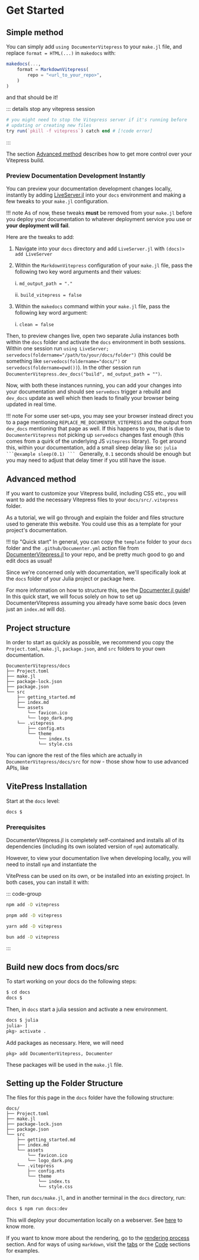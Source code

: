 # Get Started

## Simple method

You can simply add `using DocumenterVitepress` to your `make.jl` file, and replace `format = HTML(...)` in `makedocs` with:

```julia
makedocs(...,
    format = MarkdownVitepress(
        repo = "<url_to_your_repo>",
    )
)
```

and that should be it!

::: details stop any vitepress session

```julia
# you might need to stop the Vitepress server if it's running before
# updating or creating new files
try run(`pkill -f vitepress`) catch end # [!code error]
```

:::

The section [Advanced method](@ref) describes how to get more control over your Vitepress build.

### Preview Documentation Development Instantly

You can preview your documentation development changes locally, instantly by adding [LiveServer.jl](https://github.com/tlienart/LiveServer.jl) into your `docs` environment and making a few tweaks to your `make.jl` configuration.

!!! note 
    As of now, these tweaks **must** be removed from your `make.jl` before you deploy your documentation to whatever deployment service you use or **your deployment will fail**.

Here are the tweaks to add:

1. Navigate into your `docs` directory and add `LiveServer.jl` with `(docs)> add LiveServer`

2. Within the `MarkdownVitepress` configuration of your `make.jl` file, pass the following two key word arguments and their values:

   i. `md_output_path = "."`

   ii. `build_vitepress = false`

3. Within the `makedocs` command within your `make.jl` file, pass the following key word argument:

   i. `clean = false`

Then, to preview changes live, open two separate Julia instances both within the `docs` folder and activate the `docs` environment in both sessions.
Within one session run `using LiveServer; servedocs(foldername="/path/to/your/docs/folder")` (this could be something like `servedocs(foldername="docs/")` or `servedocs(foldername=pwd())`).
In the other session run `DocumenterVitepress.dev_docs("build", md_output_path = "")`.

Now, with both these instances running, you can add your changes into your documentation and should see `servedocs` trigger a rebuild and `dev_docs` update as well which then leads to finally your browser being updated in real time.

!!! note
    For some user set-ups, you may see your browser instead direct you to a page mentioning `REPLACE_ME_DOCUMENTER_VITEPRESS` and the output from `dev_docs` mentioning that page as well. 
    If this happens to you, that is due to `DocumenterVitepress` not picking up `servedocs` changes fast enough (this comes from a quirk of the underlying JS `vitepress` library).
    To get around this, within your documentation, add a small sleep delay like so:
    ``````julia
    ```@example
    sleep(0.1)
    ```
    ``````
    Generally, `0.1` seconds should be enough but you may need to adjust that delay timer if you still have the issue.

## Advanced method

If you want to customize your Vitepress build, including CSS etc., you will want to add the necessary Vitepress files to your `docs/src/.vitepress` folder.

As a tutorial, we will go through and explain the folder and files structure used to generate this website. You could use this as a template for your project's documentation.

!!! tip "Quick start"
    In general, you can copy the `template` folder to your `docs` folder and the `.github/Documenter.yml` action file from [DocumenterVitepress.jl](https://github.com/LuxDL/DocumenterVitepress.jl) to your repo, and be pretty much good to go and edit docs as usual!


Since we're concerned only with documentation, we'll specifically look at the `docs` folder of your Julia project or package here.

For more information on how to structure this, see the [Documenter.jl guide](https://documenter.juliadocs.org/stable/man/guide/)!  In this quick start, we will focus solely on how to set up DocumenterVitepress assuming you already have some basic docs (even just an `index.md` will do).

## Project structure

In order to start as quickly as possible, we recommend you copy the `Project.toml`, `make.jl`, `package.json`, and `src` folders to your own documentation.

```
DocumenterVitepress/docs
├── Project.toml
├── make.jl
├── package-lock.json
├── package.json
└── src
    ├── getting_started.md
    ├── index.md
    └── assets
        └── favicon.ico
        └── logo_dark.png
    └── .vitepress
        ├── config.mts
        └── theme
            └── index.ts
            └── style.css
```

You can ignore the rest of the files which are actually in `DocumenterVitepress/docs/src` for now - those show how to use advanced APIs, like


## VitePress Installation

Start at the `docs` level:

```sh
docs $
```

### Prerequisites

DocumenterVitepress.jl is completely self-contained and installs all of its dependencies (including its own isolated version of `npm`) automatically.

However, to view your documentation live when developing locally, you will need to install `npm` and instantiate the

VitePress can be used on its own, or be installed into an existing project. In both cases, you can install it with:

::: code-group

```sh [npm]
npm add -D vitepress
```

```sh [pnpm]
pnpm add -D vitepress
```

```sh [yarn]
yarn add -D vitepress
```

```sh [bun]
bun add -D vitepress
```

:::

## Build new docs from docs/src

To start working on your docs do the following steps:

```sh
$ cd docs
docs $
```

Then, in `docs` start a julia session and activate a new environment.

```sh
docs $ julia
julia> ]
pkg> activate .
```

Add packages as necessary. Here, we will need


```julia-repl
pkg> add DocumenterVitepress, Documenter
```
These packages will be used in the `make.jl` file.

## Setting up the Folder Structure
The files for this page in the `docs` folder have the following structure:

```
docs/
├── Project.toml
├── make.jl
├── package-lock.json
├── package.json
└── src
    ├── getting_started.md
    ├── index.md
    └── assets
        └── favicon.ico
        └── logo_dark.png
    └── .vitepress
        ├── config.mts
        └── theme
            └── index.ts
            └── style.css
```

Then, run `docs/make.jl`, and in another terminal in the `docs` directory, run:

```sh
docs $ npm run docs:dev
```

This will deploy your documentation locally on a webserver.  See [here](https://vitepress.dev/guide/getting-started#up-and-running) to know more.

If you want to know more about the rendering, go to the [rendering process](../devs/render_pipeline.md) section. And for ways of using `markdown`, visit the [tabs](./markdown-examples#tabs) or the [Code](./code_example.md) sections for examples.